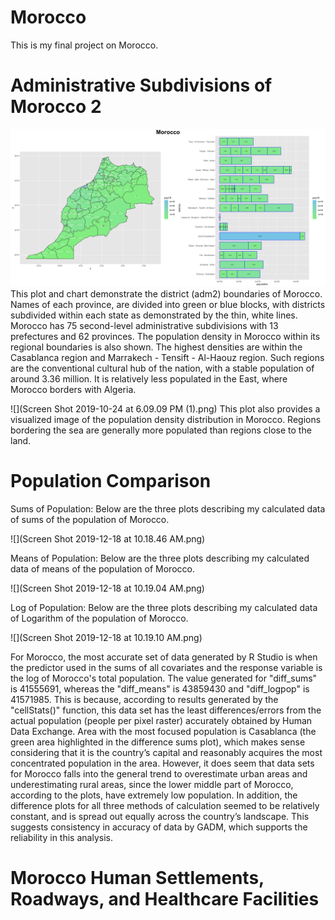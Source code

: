 # Morocco

This is my final project on Morocco. 

# Administrative Subdivisions of Morocco 2
![](Morocco.png)
This plot and chart demonstrate the district (adm2) boundaries of Morocco. Names of each province, are divided into green or blue blocks, with districts subdivided within each state as demonstrated by the thin, white lines. Morocco has 75 second-level administrative subdivisions with 13 prefectures and 62 provinces. 
The population density in Morocco within its regional boundaries is also shown. The highest densities are within the Casablanca region and Marrakech - Tensift - Al-Haouz region. Such regions are the conventional cultural hub of the nation, with a stable population of around 3.36 million. It is relatively less populated in the East, where Morocco borders with Algeria. 

![](Screen Shot 2019-10-24 at 6.09.09 PM (1).png)
This plot also provides a visualized image of the population density distribution in Morocco. Regions bordering the sea are generally more populated than regions close to the land. 

# Population Comparison

Sums of Population: 
Below are the three plots describing my calculated data of sums of the population of Morocco.

![](Screen Shot 2019-12-18 at 10.18.46 AM.png)

Means of Population: 
Below are the three plots describing my calculated data of means of the population of Morocco.

![](Screen Shot 2019-12-18 at 10.19.04 AM.png)

Log of Population: 
Below are the three plots describing my calculated data of Logarithm of the population of Morocco.

![](Screen Shot 2019-12-18 at 10.19.10 AM.png)

For Morocco, the most accurate set of data generated by R Studio is when the predictor used in the sums of all covariates and the response variable is the log of Morocco's total population. The value generated for "diff_sums" is 41555691, whereas the "diff_means" is 43859430 and "diff_logpop" is 41571985. This is because, according to results generated by the "cellStats()" function, this data set has the least differences/errors from the actual population (people per pixel raster) accurately obtained by Human Data Exchange.
Area with the most focused population is Casablanca (the green area highlighted in the difference sums plot), which makes sense considering that it is the country’s capital and reasonably acquires the most concentrated population in the area. However, it does seem that data sets for Morocco falls into the general trend to overestimate urban areas and underestimating rural areas, since the lower middle part of Morocco, according to the plots, have extremely low population. 
In addition, the difference plots for all three methods of calculation seemed to be relatively constant, and is spread out equally across the country’s landscape. This suggests consistency in accuracy of data by GADM, which supports the reliability in this analysis.

# Morocco Human Settlements, Roadways, and Healthcare Facilities




